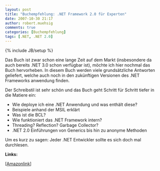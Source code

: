 ```yaml
---
layout: post
title: "Buchempfehlung: .NET Framework 2.0 für Experten"
date: 2007-10-30 21:17
author: robert.muehsig
comments: true
categories: [Buchempfehlung]
tags: [.NET, .NET 2.0]
---
```

{% include JB/setup %}
<script charset="utf-8" type="text/javascript" src="http://ws.amazon.de/widgets/q?ServiceVersion=20070822&amp;MarketPlace=DE&amp;ID=V20070822/DE/meinkleinerbl-21/8001/1f689118-3480-489d-ae6d-869205fb5f6a">   </script><noscript></noscript>

Das Buch ist zwar schon eine lange Zeit auf dem Markt (insbesondere da auch bereits .NET 3.0 schon verfügbar ist), möchte ich hier nochmal das Buch hervorheben.
In diesem Buch werden viele grundsätzliche Antworten geliefert, welche auch noch in den zukünftigen Versionen des .NET Frameworks anwendung finden.

Der Schreibstil ist sehr schön und das Buch geht Schritt für Schritt tiefer in die Matiere ein:

- Wie deploye ich eine .NET Anwendung und was enthält diese?
- Beispiele anhand der MSIL erklärt
- Was ist die BCL?
- Wie funktioniert das .NET Framework intern?
- Threading? Reflection? Garbage Collector? 
- .NET 2.0 Einführungen von Generics bis hin zu anonyme Methoden 

Um es kurz zu sagen: Jeder .NET Entwickler sollte es sich doch mal durchlesen.

<strong>Links:</strong>

[<a href="http://www.amazon.de/dp/3860639846?&amp;camp=2474&amp;creative=8998&amp;linkCode=wey&amp;tag=meinkleinerbl-21">Amazonlink</a>]
